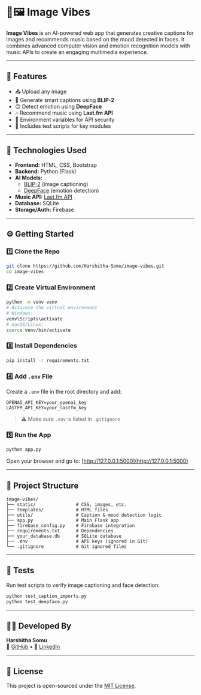 
# 🎵🖼️ Image Vibes

**Image Vibes** is an AI-powered web app that generates creative captions for images and recommends music based on the mood detected in faces. It combines advanced computer vision and emotion recognition models with music APIs to create an engaging multimedia experience.

---

## 🚀 Features

- 📤 Upload any image
- 📝 Generate smart captions using **BLIP-2**
- 😊 Detect emotion using **DeepFace**
- 🎶 Recommend music using **Last.fm API**
- 🔐 Environment variables for API security
- 🧪 Includes test scripts for key modules

---

## 🧠 Technologies Used

- **Frontend:** HTML, CSS, Bootstrap
- **Backend:** Python (Flask)
- **AI Models:** 
  - [BLIP-2](https://huggingface.co/Salesforce/blip2) (image captioning)
  - [DeepFace](https://github.com/serengil/deepface) (emotion detection)
- **Music API:** [Last.fm API](https://www.last.fm/api)
- **Database:** SQLite
- **Storage/Auth:** Firebase

---

## ⚙️ Getting Started

### 1️⃣ Clone the Repo

```bash
git clone https://github.com/Harshitha-Somu/image-vibes.git
cd image-vibes
```

### 2️⃣ Create Virtual Environment

```bash
python -m venv venv
# Activate the virtual environment
# Windows:
venv\Scripts\activate
# macOS/Linux:
source venv/bin/activate
```

### 3️⃣ Install Dependencies

```bash
pip install -r requirements.txt
```

### 4️⃣ Add `.env` File

Create a `.env` file in the root directory and add:

```
OPENAI_API_KEY=your_openai_key
LASTFM_API_KEY=your_lastfm_key
```

> ⚠️ Make sure `.env` is listed in `.gitignore`

### 5️⃣ Run the App

```bash
python app.py
```

Open your browser and go to: [http://127.0.0.1:5000](http://127.0.0.1:5000)

---

## 📂 Project Structure

```
image-vibes/
├── static/               # CSS, images, etc.
├── templates/            # HTML files
├── utils/                # Caption & mood detection logic
├── app.py                # Main Flask app
├── firebase_config.py    # Firebase integration
├── requirements.txt      # Dependencies
├── your_database.db      # SQLite database
├── .env                  # API keys (ignored in Git)
└── .gitignore            # Git ignored files
```

---

## 🧪 Tests

Run test scripts to verify image captioning and face detection:

```bash
python test_caption_imports.py
python test_deepface.py
```

---

## 👩‍💻 Developed By

**Harshitha Somu**  
🔗 [GitHub](https://github.com/Harshitha-Somu) • 💼 [LinkedIn](#)

---

## 📃 License

This project is open-sourced under the [MIT License](LICENSE).
